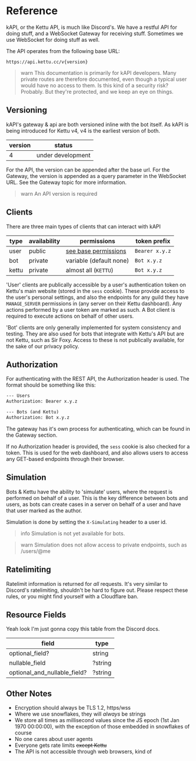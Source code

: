 # Reference

kAPI, or the Kettu API, is much like Discord's. We have a restful API for doing stuff, and a WebSocket Gateway for receiving stuff. Sometimes we use WebSocket for doing stuff as well.

The API operates from the following base URL:

```
https://api.kettu.cc/v{version}
```

> warn
> This documentation is primarily for kAPI developers. Many private routes are therefore documented, even though a typical user would have no access to them. Is this kind of a security risk? Probably. But they're protected, and we keep an eye on things.

## Versioning

kAPI's gateway & api are both versioned inline with the bot itself. As kAPI is being introduced for Kettu v4, v4 is the earliest version of both.

| version | status            |
| ------- | ----------------- |
| 4       | under development |

For the API, the version can be appended after the base url. For the Gateway, the version is appended as a query parameter in the WebSocket URL. See the Gateway topic for more information.

> warn
> An API version is required

## Clients

There are three main types of clients that can interact with kAPI

| type  | availability | permissions                                                   | token prefix   |
| ----- | ------------ | ------------------------------------------------------------- | -------------- |
| user  | public       | [see base permissions](#docs:resources:user/user-permissions) | `Bearer x.y.z` |
| bot   | private      | variable (default none)                                       | `Bot x.y.z`    |
| kettu | private      | almost all (`KETTU`)                                          | `Bot x.y.z`    |

'User' clients are publically accessible by a user's authentication token on Kettu's main website (stored in the `sess` cookie). These provide access to the user's personal settings, and also the endpoints for any guild they have `MANAGE_SERVER` permissions in (any server on their Kettu dashboard). Any actions performed by a user token are marked as such. A Bot client is required to execute actions on behalf of other users.

'Bot' clients are only generally implemented for system consistency and testing. They are also used for bots that integrate with Kettu's API but are not Kettu, such as Sir Foxy. Access to these is not publically available, for the sake of our privacy policy.

## Authorization

For authenticating with the REST API, the Authorization header is used. The format should be something like this:

```txt
--- Users
Authorization: Bearer x.y.z

--- Bots (and Kettu)
Authorization: Bot x.y.z
```

The gateway has it's own process for authenticating, which can be found in the Gateway section.

If no Authorization header is provided, the `sess` cookie is also checked for a token. This is used for the web dashboard, and also allows users to access any GET-based endpoints through their browser.

## Simulation

Bots & Kettu have the ability to 'simulate' users, where the request is performed on behalf of a user. This is the key difference between bots and users, as bots can create cases in a server on behalf of a user and have that user marked as the author.

Simulation is done by setting the `X-Simulating` header to a user id.

> info
> Simulation is not yet available for bots.

> warn
> Simulation does not allow access to private endpoints, such as /users/@me

## Ratelimiting

Ratelimit information is returned for *all* requests. It's very similar to Discord's ratelimiting, shouldn't be hard to figure out. Please respect these rules, or you might find yourself with a Cloudflare ban.

## Resource Fields

Yeah look I'm just gonna copy this table from the Discord docs.

| field                        | type    |
| ---------------------------- | ------- |
| optional_field?              | string  |
| nullable_field               | ?string |
| optional_and_nullable_field? | ?string |

## Other Notes

- Encryption should always be TLS 1.2, https/wss
- Where we use snowflakes, they will *always* be strings
- We store all times as millisecond values since the JS epoch (1st Jan 1970 00:00:00), with the exception of those embedded in snowflakes of course
- No one cares about user agents
- Everyone gets rate limits ~~except Kettu~~
- The API is not accessible through web browsers, kind of
